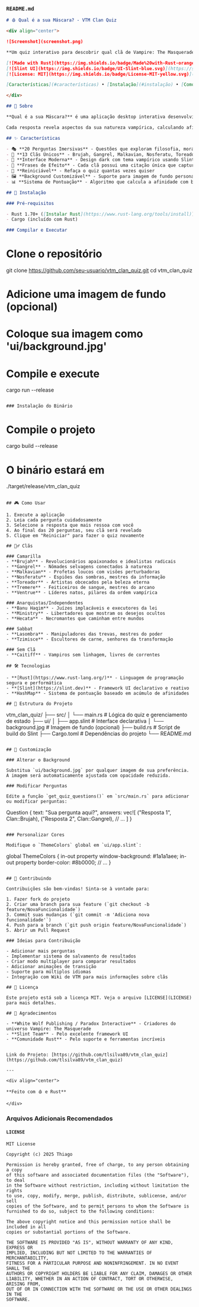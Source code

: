 
### `README.md`

```markdown
# 🩸 Qual é a sua Máscara? - VTM Clan Quiz

<div align="center">

![Screenshot](screenshot.png)

**Um quiz interativo para descobrir qual clã de Vampire: The Masquerade melhor representa sua natureza vampírica**

[![Made with Rust](https://img.shields.io/badge/Made%20with-Rust-orange.svg)](https://www.rust-lang.org/)
[![Slint UI](https://img.shields.io/badge/UI-Slint-blue.svg)](https://slint.dev)
[![License: MIT](https://img.shields.io/badge/License-MIT-yellow.svg)](LICENSE)

[Características](#características) • [Instalação](#instalação) • [Como Usar](#como-usar) • [Clãs](#clãs) • [Tecnologias](#tecnologias)

</div>

## 📖 Sobre

**Qual é a sua Máscara?** é uma aplicação desktop interativa desenvolvida em Rust que guia jogadores através de 20 perguntas cuidadosamente elaboradas para determinar qual dos 13 clãs de Vampire: The Masquerade mais se alinha com sua personalidade e filosofia.

Cada resposta revela aspectos da sua natureza vampírica, calculando afinidades com diferentes linhagens até revelar seu clã verdadeiro, acompanhado de uma frase de efeito característica.

## ✨ Características

- 🎭 **20 Perguntas Imersivas** - Questões que exploram filosofia, moralidade, poder e identidade
- 🧛 **13 Clãs Únicos** - Brujah, Gangrel, Malkavian, Nosferatu, Toreador, Tremere, Ventrue, Lasombra, Tzimisce, Hecata, Banu Haqim, Ministry e Caitiff
- 🎨 **Interface Moderna** - Design dark com tema vampírico usando Slint UI
- 💬 **Frases de Efeito** - Cada clã possui uma citação única que captura sua essência
- 🔄 **Reiniciável** - Refaça o quiz quantas vezes quiser
- 🖼️ **Background Customizável** - Suporte para imagem de fundo personalizada
- 📊 **Sistema de Pontuação** - Algoritmo que calcula a afinidade com base nas respostas

## 🚀 Instalação

### Pré-requisitos

- Rust 1.70+ ([Instalar Rust](https://www.rust-lang.org/tools/install))
- Cargo (incluído com Rust)

### Compilar e Executar

```
# Clone o repositório
git clone https://github.com/seu-usuario/vtm_clan_quiz.git
cd vtm_clan_quiz

# Adicione uma imagem de fundo (opcional)
# Coloque sua imagem como 'ui/background.jpg'

# Compile e execute
cargo run --release
```

### Instalação do Binário

```
# Compile o projeto
cargo build --release

# O binário estará em
./target/release/vtm_clan_quiz
```

## 🎮 Como Usar

1. Execute a aplicação
2. Leia cada pergunta cuidadosamente
3. Selecione a resposta que mais ressoa com você
4. Ao final das 20 perguntas, seu clã será revelado
5. Clique em "Reiniciar" para fazer o quiz novamente

## 🧛‍♂️ Clãs

### Camarilla
- **Brujah** - Revolucionários apaixonados e idealistas radicais
- **Gangrel** - Nômades selvagens conectados à natureza
- **Malkavian** - Profetas loucos com visões perturbadoras
- **Nosferatu** - Espiões das sombras, mestres da informação
- **Toreador** - Artistas obcecados pela beleza eterna
- **Tremere** - Feiticeiros de sangue, mestres do arcano
- **Ventrue** - Líderes natos, pilares da ordem vampírica

### Anarquistas/Independentes
- **Banu Haqim** - Juízes implacáveis e executores da lei
- **Ministry** - Libertadores que mostram os desejos ocultos
- **Hecata** - Necromantes que caminham entre mundos

### Sabbat
- **Lasombra** - Manipuladores das trevas, mestres do poder
- **Tzimisce** - Escultores de carne, senhores da transformação

### Sem Clã
- **Caitiff** - Vampiros sem linhagem, livres de correntes

## 🛠️ Tecnologias

- **[Rust](https://www.rust-lang.org/)** - Linguagem de programação segura e performática
- **[Slint](https://slint.dev)** - Framework UI declarativo e reativo
- **HashMap** - Sistema de pontuação baseado em acúmulo de afinidades

## 📁 Estrutura do Projeto

```
vtm_clan_quiz/
├── src/
│   └── main.rs          # Lógica do quiz e gerenciamento de estado
├── ui/
│   ├── app.slint        # Interface declarativa
│   └── background.jpg   # Imagem de fundo (opcional)
├── build.rs             # Script de build do Slint
├── Cargo.toml           # Dependências do projeto
└── README.md
```

## 🎨 Customização

### Alterar o Background

Substitua `ui/background.jpg` por qualquer imagem de sua preferência. A imagem será automaticamente ajustada com opacidade reduzida.

### Modificar Perguntas

Edite a função `get_quiz_questions()` em `src/main.rs` para adicionar ou modificar perguntas:

```
Question { 
    text: "Sua pergunta aqui?", 
    answers: vec![
        ("Resposta 1", Clan::Brujah),
        ("Resposta 2", Clan::Gangrel),
        // ...
    ]
}
```

### Personalizar Cores

Modifique o `ThemeColors` global em `ui/app.slint`:

```
global ThemeColors {
    in-out property <color> window-background: #1a1a1aee;
    in-out property <color> border-color: #8b0000;
    // ...
}
```

## 🤝 Contribuindo

Contribuições são bem-vindas! Sinta-se à vontade para:

1. Fazer fork do projeto
2. Criar uma branch para sua feature (`git checkout -b feature/NovaFuncionalidade`)
3. Commit suas mudanças (`git commit -m 'Adiciona nova funcionalidade'`)
4. Push para a branch (`git push origin feature/NovaFuncionalidade`)
5. Abrir um Pull Request

### Ideias para Contribuição

- Adicionar mais perguntas
- Implementar sistema de salvamento de resultados
- Criar modo multiplayer para comparar resultados
- Adicionar animações de transição
- Suporte para múltiplos idiomas
- Integração com Wiki de VTM para mais informações sobre clãs

## 📜 Licença

Este projeto está sob a licença MIT. Veja o arquivo [LICENSE](LICENSE) para mais detalhes.

## 🙏 Agradecimentos

- **White Wolf Publishing / Paradox Interactive** - Criadores do universo Vampire: The Masquerade
- **Slint Team** - Pelo excelente framework UI
- **Comunidade Rust** - Pelo suporte e ferramentas incríveis


Link do Projeto: [https://github.com/tlsilva89/vtm_clan_quiz](https://github.com/tlsilva89/vtm_clan_quiz)

---

<div align="center">

**Feito com 🩸 e Rust**

</div>
```

### Arquivos Adicionais Recomendados

#### `LICENSE`

```
MIT License

Copyright (c) 2025 Thiago

Permission is hereby granted, free of charge, to any person obtaining a copy
of this software and associated documentation files (the "Software"), to deal
in the Software without restriction, including without limitation the rights
to use, copy, modify, merge, publish, distribute, sublicense, and/or sell
copies of the Software, and to permit persons to whom the Software is
furnished to do so, subject to the following conditions:

The above copyright notice and this permission notice shall be included in all
copies or substantial portions of the Software.

THE SOFTWARE IS PROVIDED "AS IS", WITHOUT WARRANTY OF ANY KIND, EXPRESS OR
IMPLIED, INCLUDING BUT NOT LIMITED TO THE WARRANTIES OF MERCHANTABILITY,
FITNESS FOR A PARTICULAR PURPOSE AND NONINFRINGEMENT. IN NO EVENT SHALL THE
AUTHORS OR COPYRIGHT HOLDERS BE LIABLE FOR ANY CLAIM, DAMAGES OR OTHER
LIABILITY, WHETHER IN AN ACTION OF CONTRACT, TORT OR OTHERWISE, ARISING FROM,
OUT OF OR IN CONNECTION WITH THE SOFTWARE OR THE USE OR OTHER DEALINGS IN THE
SOFTWARE.
```
